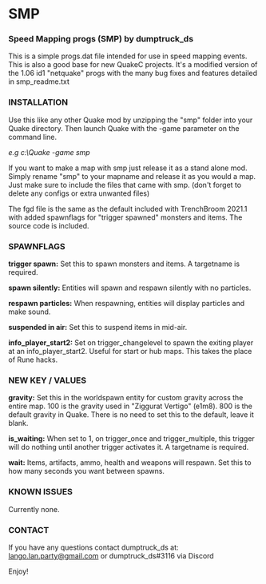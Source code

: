 # SMP

### Speed Mapping progs (SMP) by dumptruck_ds

This is a simple progs.dat file intended for use in speed mapping events. This
is also a good base for new QuakeC projects. It's a modified version of the 1.06
id1 "netquake" progs with the many bug fixes and features detailed in
smp_readme.txt

### INSTALLATION

 Use this like any other Quake mod by unzipping the "smp" folder into your Quake
 directory. Then launch Quake with the -game parameter on the command line.

 *e.g c:\Quake -game smp*

 If you want to make a map with smp just release it as a stand alone mod. Simply
 rename "smp" to your mapname and release it as you would a map. Just make sure
 to include the files that came with smp. (don't forget to delete any configs or
 extra unwanted files)

 The fgd file is the same as the default included with TrenchBroom 2021.1 with
 added spawnflags for "trigger spawned" monsters and items. The source code is
 included.

### SPAWNFLAGS

 **trigger spawn:** Set this to spawn monsters and items. A targetname is required.

 **spawn silently:** Entities will spawn and respawn silently with no particles.

 **respawn particles:** When respawning, entities will display particles and make
 sound.

 **suspended in air:** Set this to suspend items in mid-air.

 **info_player_start2:** Set on trigger_changelevel to spawn the exiting player
 at an info_player_start2. Useful for start or hub maps. This takes the place
 of Rune hacks.

### NEW KEY / VALUES

 **gravity:** Set this in the worldspawn entity for custom gravity across the entire
 map. 100 is the gravity used in "Ziggurat Vertigo" (e1m8). 800 is the default
 gravity in Quake. There is no need to set this to the default, leave it blank.

 **is_waiting:** When set to 1, on trigger_once and trigger_multiple, this trigger
 will do nothing until another trigger activates it. A targetname is required.

 **wait:** Items, artifacts, ammo, health and weapons will respawn. Set this to how
 many seconds you want between spawns.

### KNOWN ISSUES

 Currently none.

### CONTACT

 If you have any questions contact dumptruck_ds at:
 lango.lan.party@gmail.com or dumptruck_ds#3116 via Discord

 Enjoy!

